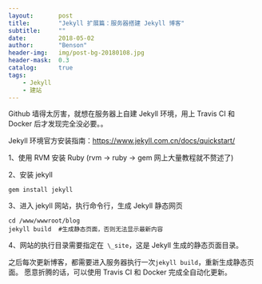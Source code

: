 ```yaml
---
layout:       post
title:        "Jekyll 扩展篇：服务器搭建 Jekyll 博客"
subtitle:     ""
date:         2018-05-02
author:       "Benson"
header-img:   img/post-bg-20180108.jpg
header-mask:  0.3
catalog:      true
tags:
    - Jekyll
    - 建站
---
```


Github 墙得太厉害，就想在服务器上自建 Jekyll 环境，用上 Travis CI 和 Docker 后才发现完全没必要。。

Jekyll 环境官方安装指南：https://www.jekyll.com.cn/docs/quickstart/

1、使用 RVM 安装 Ruby (rvm -> ruby -> gem 网上大量教程就不赘述了)

2、安装 jekyll 

```
gem install jekyll
```
3、进入 jekyll 网站，执行命令行，生成 Jekyll 静态网页

```
cd /www/wwwroot/blog
jekyll build  #生成静态页面，否则无法显示最新内容
```
4、网站的执行目录需要指定在` \_site`，这是  Jekyll 生成的静态页面目录。

之后每次更新博客，都需要进入服务器执行一次`jekyll build`，重新生成静态页面。
愿意折腾的话，可以使用 Travis CI 和 Docker 完成全自动化更新。

